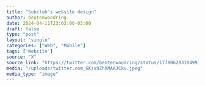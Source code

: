 ```yaml
---
title: "Subclub's website design"
author: bentenwoodring
date: 2024-04-11T23:03:00-03:00
draft: false
type: "post"
layout: "single"
categories: ["Web", "Mobile"]
tags: ['Website']
source: "X"
source_link: "https://twitter.com/bentenwoodring/status/1778062031049916616/photo/1"
media: "/uploads/twitter.com_GKzx9ZhXMAAJCkv.jpeg"
media_type: "image"
---
```


